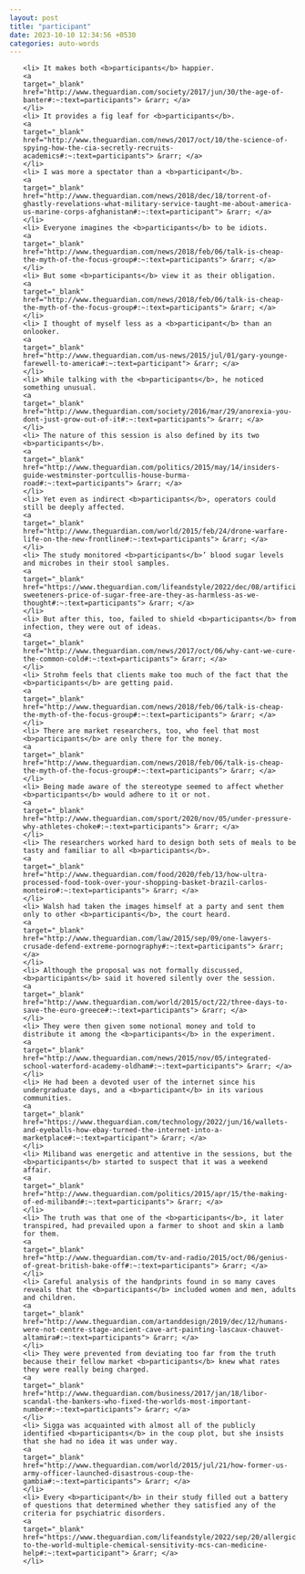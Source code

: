 ```yaml
---
layout: post
title: "participant"
date: 2023-10-10 12:34:56 +0530
categories: auto-words
---
```

<ol>

    <li> It makes both <b>participants</b> happier.
    <a 
    target="_blank" 
    href="http://www.theguardian.com/society/2017/jun/30/the-age-of-banter#:~:text=participants"> &rarr; </a>
    </li>
    <li> It provides a fig leaf for <b>participants</b>.
    <a 
    target="_blank" 
    href="http://www.theguardian.com/news/2017/oct/10/the-science-of-spying-how-the-cia-secretly-recruits-academics#:~:text=participants"> &rarr; </a>
    </li>
    <li> I was more a spectator than a <b>participant</b>.
    <a 
    target="_blank" 
    href="http://www.theguardian.com/news/2018/dec/18/torrent-of-ghastly-revelations-what-military-service-taught-me-about-america-us-marine-corps-afghanistan#:~:text=participant"> &rarr; </a>
    </li>
    <li> Everyone imagines the <b>participants</b> to be idiots.
    <a 
    target="_blank" 
    href="http://www.theguardian.com/news/2018/feb/06/talk-is-cheap-the-myth-of-the-focus-group#:~:text=participants"> &rarr; </a>
    </li>
    <li> But some <b>participants</b> view it as their obligation.
    <a 
    target="_blank" 
    href="http://www.theguardian.com/news/2018/feb/06/talk-is-cheap-the-myth-of-the-focus-group#:~:text=participants"> &rarr; </a>
    </li>
    <li> I thought of myself less as a <b>participant</b> than an onlooker.
    <a 
    target="_blank" 
    href="http://www.theguardian.com/us-news/2015/jul/01/gary-younge-farewell-to-america#:~:text=participant"> &rarr; </a>
    </li>
    <li> While talking with the <b>participants</b>, he noticed something unusual.
    <a 
    target="_blank" 
    href="http://www.theguardian.com/society/2016/mar/29/anorexia-you-dont-just-grow-out-of-it#:~:text=participants"> &rarr; </a>
    </li>
    <li> The nature of this session is also defined by its two <b>participants</b>.
    <a 
    target="_blank" 
    href="http://www.theguardian.com/politics/2015/may/14/insiders-guide-westminster-portcullis-house-burma-road#:~:text=participants"> &rarr; </a>
    </li>
    <li> Yet even as indirect <b>participants</b>, operators could still be deeply affected.
    <a 
    target="_blank" 
    href="http://www.theguardian.com/world/2015/feb/24/drone-warfare-life-on-the-new-frontline#:~:text=participants"> &rarr; </a>
    </li>
    <li> The study monitored <b>participants</b>’ blood sugar levels and microbes in their stool samples.
    <a 
    target="_blank" 
    href="https://www.theguardian.com/lifeandstyle/2022/dec/08/artificial-sweeteners-price-of-sugar-free-are-they-as-harmless-as-we-thought#:~:text=participants"> &rarr; </a>
    </li>
    <li> But after this, too, failed to shield <b>participants</b> from infection, they were out of ideas.
    <a 
    target="_blank" 
    href="http://www.theguardian.com/news/2017/oct/06/why-cant-we-cure-the-common-cold#:~:text=participants"> &rarr; </a>
    </li>
    <li> Strohm feels that clients make too much of the fact that the <b>participants</b> are getting paid.
    <a 
    target="_blank" 
    href="http://www.theguardian.com/news/2018/feb/06/talk-is-cheap-the-myth-of-the-focus-group#:~:text=participants"> &rarr; </a>
    </li>
    <li> There are market researchers, too, who feel that most <b>participants</b> are only there for the money.
    <a 
    target="_blank" 
    href="http://www.theguardian.com/news/2018/feb/06/talk-is-cheap-the-myth-of-the-focus-group#:~:text=participants"> &rarr; </a>
    </li>
    <li> Being made aware of the stereotype seemed to affect whether <b>participants</b> would adhere to it or not.
    <a 
    target="_blank" 
    href="http://www.theguardian.com/sport/2020/nov/05/under-pressure-why-athletes-choke#:~:text=participants"> &rarr; </a>
    </li>
    <li> The researchers worked hard to design both sets of meals to be tasty and familiar to all <b>participants</b>.
    <a 
    target="_blank" 
    href="http://www.theguardian.com/food/2020/feb/13/how-ultra-processed-food-took-over-your-shopping-basket-brazil-carlos-monteiro#:~:text=participants"> &rarr; </a>
    </li>
    <li> Walsh had taken the images himself at a party and sent them only to other <b>participants</b>, the court heard.
    <a 
    target="_blank" 
    href="http://www.theguardian.com/law/2015/sep/09/one-lawyers-crusade-defend-extreme-pornography#:~:text=participants"> &rarr; </a>
    </li>
    <li> Although the proposal was not formally discussed, <b>participants</b> said it hovered silently over the session.
    <a 
    target="_blank" 
    href="http://www.theguardian.com/world/2015/oct/22/three-days-to-save-the-euro-greece#:~:text=participants"> &rarr; </a>
    </li>
    <li> They were then given some notional money and told to distribute it among the <b>participants</b> in the experiment.
    <a 
    target="_blank" 
    href="http://www.theguardian.com/news/2015/nov/05/integrated-school-waterford-academy-oldham#:~:text=participants"> &rarr; </a>
    </li>
    <li> He had been a devoted user of the internet since his undergraduate days, and a <b>participant</b> in its various communities.
    <a 
    target="_blank" 
    href="https://www.theguardian.com/technology/2022/jun/16/wallets-and-eyeballs-how-ebay-turned-the-internet-into-a-marketplace#:~:text=participant"> &rarr; </a>
    </li>
    <li> Miliband was energetic and attentive in the sessions, but the <b>participants</b> started to suspect that it was a weekend affair.
    <a 
    target="_blank" 
    href="http://www.theguardian.com/politics/2015/apr/15/the-making-of-ed-miliband#:~:text=participants"> &rarr; </a>
    </li>
    <li> The truth was that one of the <b>participants</b>, it later transpired, had prevailed upon a farmer to shoot and skin a lamb for them.
    <a 
    target="_blank" 
    href="http://www.theguardian.com/tv-and-radio/2015/oct/06/genius-of-great-british-bake-off#:~:text=participants"> &rarr; </a>
    </li>
    <li> Careful analysis of the handprints found in so many caves reveals that the <b>participants</b> included women and men, adults and children.
    <a 
    target="_blank" 
    href="http://www.theguardian.com/artanddesign/2019/dec/12/humans-were-not-centre-stage-ancient-cave-art-painting-lascaux-chauvet-altamira#:~:text=participants"> &rarr; </a>
    </li>
    <li> They were prevented from deviating too far from the truth because their fellow market <b>participants</b> knew what rates they were really being charged.
    <a 
    target="_blank" 
    href="http://www.theguardian.com/business/2017/jan/18/libor-scandal-the-bankers-who-fixed-the-worlds-most-important-number#:~:text=participants"> &rarr; </a>
    </li>
    <li> Sigga was acquainted with almost all of the publicly identified <b>participants</b> in the coup plot, but she insists that she had no idea it was under way.
    <a 
    target="_blank" 
    href="http://www.theguardian.com/world/2015/jul/21/how-former-us-army-officer-launched-disastrous-coup-the-gambia#:~:text=participants"> &rarr; </a>
    </li>
    <li> Every <b>participant</b> in their study filled out a battery of questions that determined whether they satisfied any of the criteria for psychiatric disorders.
    <a 
    target="_blank" 
    href="https://www.theguardian.com/lifeandstyle/2022/sep/20/allergic-to-the-world-multiple-chemical-sensitivity-mcs-can-medicine-help#:~:text=participant"> &rarr; </a>
    </li>